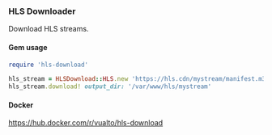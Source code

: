 ### HLS Downloader

Download HLS streams.

#### Gem usage

```ruby
require 'hls-download'

hls_stream = HLSDownload::HLS.new 'https://hls.cdn/mystream/manifest.m3u8'
hls_stream.download! output_dir: '/var/www/hls/mystream'
```

#### Docker

https://hub.docker.com/r/vualto/hls-download